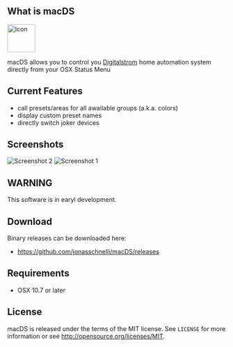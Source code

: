 What is macDS
-------
<img src="https://raw.githubusercontent.com/jonasschnelli/macDS/master/screenshots/Icon.png" alt="Icon" style="width:64px;"/>


macDS allows you to control you [Digitalstrom](https://www.digitalstrom.com) home automation system directly from your OSX Status Menu

Current Features
-------

* call presets/areas for all awailable groups (a.k.a. colors)
* display custom preset names
* directly switch joker devices


Screenshots
-------

![Screenshot 2](https://raw.githubusercontent.com/jonasschnelli/macDS/master/screenshots/macDS_beta0.3.5.png)
![Screenshot 1](https://raw.githubusercontent.com/jonasschnelli/macDS/master/screenshots/macDS_beta0.2.png)


WARNING
-------

This software is in earyl development.

Download
-------

Binary releases can be downloaded here:

* https://github.com/jonasschnelli/macDS/releases


Requirements
-------

- OSX 10.7 or later


License
-------

macDS is released under the terms of the MIT license. See `LICENSE` for more
information or see http://opensource.org/licenses/MIT.
